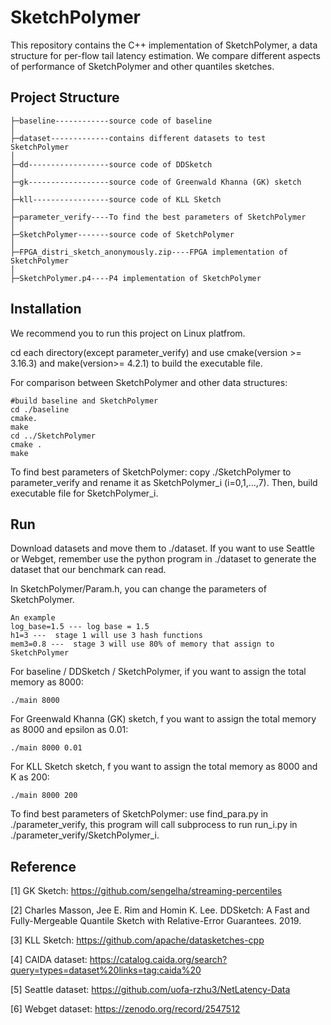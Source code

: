 # SketchPolymer

This repository contains the C++ implementation of SketchPolymer, a data structure for per-flow tail latency estimation. We compare different aspects of performance of SketchPolymer and other quantiles sketches. 



## Project Structure

```
├─baseline------------source code of baseline
│  
├─dataset-------------contains different datasets to test SketchPolymer
│  
├─dd------------------source code of DDSketch
│  
├─gk------------------source code of Greenwald Khanna (GK) sketch
│ 
├─kll-----------------source code of KLL Sketch
│  
├─parameter_verify----To find the best parameters of SketchPolymer 
│  
├─SketchPolymer-------source code of SketchPolymer
│  
├─FPGA_distri_sketch_anonymously.zip----FPGA implementation of SketchPolymer
│  
├─SketchPolymer.p4----P4 implementation of SketchPolymer
```



## Installation

We recommend you to run this project on Linux platfrom. 

cd each directory(except parameter_verify) and use cmake(version >= 3.16.3) and make(version>= 4.2.1) to build the executable file.

For comparison between SketchPolymer and other data structures:

```
#build baseline and SketchPolymer
cd ./baseline
cmake.
make
cd ../SketchPolymer
cmake .
make
```

To find best parameters of SketchPolymer: copy ./SketchPolymer to parameter_verify and rename it as SketchPolymer_i (i=0,1,...,7). Then, build  executable file for SketchPolymer_i.



## Run

Download datasets and move them to ./dataset. If you want to use Seattle or Webget, remember use the python program in ./dataset to generate the dataset that our benchmark can read.

In SketchPolymer/Param.h, you can change the parameters of SketchPolymer. 

```
An example
log_base=1.5 --- log base = 1.5
h1=3 ---  stage 1 will use 3 hash functions
mem3=0.8 ---  stage 3 will use 80% of memory that assign to SketchPolymer
```

For baseline / DDSketch / SketchPolymer, if you want to assign the total memory as 8000:

```
./main 8000
```

For Greenwald Khanna (GK) sketch, f you want to assign the total memory as 8000 and epsilon as 0.01:

```
./main 8000 0.01
```

For KLL Sketch sketch, f you want to assign the total memory as 8000 and K as 200:

```
./main 8000 200
```

To find best parameters of SketchPolymer: use find_para.py in ./parameter_verify, this program will call subprocess to run run_i.py in ./parameter_verify/SketchPolymer_i. 



## Reference

[1] GK Sketch: https://github.com/sengelha/streaming-percentiles

[2] Charles Masson, Jee E. Rim and Homin K. Lee. DDSketch: A Fast and Fully-Mergeable Quantile Sketch with Relative-Error Guarantees. 2019.

[3] KLL Sketch: https://github.com/apache/datasketches-cpp

[4] CAIDA dataset: https://catalog.caida.org/search?query=types=dataset%20links=tag:caida%20

[5] Seattle dataset: https://github.com/uofa-rzhu3/NetLatency-Data

[6] Webget dataset: https://zenodo.org/record/2547512
